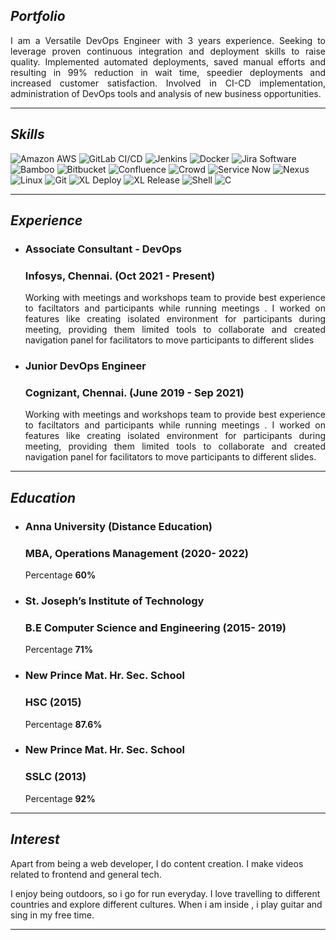 ## *Portfolio*
<p align='justify'>I am a Versatile DevOps Engineer with 3 years experience. Seeking to leverage proven continuous integration and deployment skills to raise quality. Implemented automated deployments, saved manual efforts and resulting in 99% reduction in wait time, speedier deployments and increased customer satisfaction. Involved in CI-CD implementation, administration of DevOps tools and analysis of new business opportunities.</p>

---

## *Skills*

![Amazon AWS](https://img.shields.io/badge/-AWS_DevOps-orange?style=flat-square&logo=amazon%20aws)
![GitLab CI/CD](https://img.shields.io/badge/-GitLab%20CI/CD-black?style=flat-square&logo=gitlab)
![Jenkins](https://img.shields.io/badge/-Jenkins-gold?style=flat-square&logo=jenkins)
![Docker](https://img.shields.io/badge/-Docker-blue?style=flat-square&logo=docker)
![Jira Software](https://img.shields.io/badge/-Jira_Software-blue?style=flat-square&logo=jira%20software)
![Bamboo](https://img.shields.io/badge/-Bamboo-blue?style=flat-square&logo=bamboo)
![Bitbucket](https://img.shields.io/badge/-Bitbucket-blue?style=flat-square&logo=bitbucket)
![Confluence](https://img.shields.io/badge/-Confluence-blue?style=flat-square&logo=confluence)
![Crowd](https://img.shields.io/badge/-Crowd-CD853F?style=flat-square)
![Service Now](https://img.shields.io/badge/-Service_Now-FF0000?style=flat-square)
![Nexus](https://img.shields.io/badge/-Nexus_Artifactory-Chartreuse?style=flat-square)
![Linux](https://img.shields.io/badge/-Linux-C71585?style=flat-square&logo=linux)
![Git](https://img.shields.io/badge/-Git-black?style=flat-square&logo=git)
![XL Deploy](https://img.shields.io/badge/-XL_Deploy-808000?style=flat-square)
![XL Release](https://img.shields.io/badge/-XL_Release-008080?style=flat-square)
![Shell](https://img.shields.io/badge/-Shell-black?style=flat-square&logo=gnu%20bash)
![C](https://img.shields.io/badge/-C-9370DB?style=flat-square&logo=c)

<!-- 
logo symbol - https://simpleicons.org/ 
color code - https://htmlcolorcodes.com/color-names/
-->

<!--<p align='left'>
  <img style="border:3px outset silver;" src='File/aws.png' alt="html" width="50" height="40" title="AWS DevOps">
  <img style="border:3px outset silver;" src="File/gitlab.png" alt="html" width="50" height="40" title="GitLab CI/CD">
  <img style="border:3px outset silver;" src='File/docker.png' alt="html" width="50" height="40" title="Docker">
  <img style="border:3px outset silver;" src='File/jira.png' alt="html" width="50" height="40" title="Atlassian Jira">
  <img style="border:3px outset silver;" src='File/bamboo.png' alt="html" width="50" height="40" title="Atlassian Bamboo">
  <img style="border:3px outset silver;" src='File/bitbucket.png' alt="html" width="50" height="40" title="Atlassian Bitbucket">
  <img style="border:3px outset silver;" src='File/confluence.png' alt="html" width="50" height="40" title="Atlassian Confluence">
  <img style="border:3px outset silver;" src='File/crowd.png' alt="html" width="50" height="40" title="Atlassian Crowd">
  <img style="border:3px outset silver;" src='File/nexus.png' alt="html" width="50" height="40" title="Sonartype Nexus">
  <img style="border:3px outset silver;" src='File/linux.png' alt="html" width="50" height="40" title="Linux">
</p>-->

---

## *Experience*

* ### **Associate Consultant - DevOps**
  ### Infosys, Chennai. (Oct 2021 - Present)
  <p align='justify'>Working with meetings and workshops team to provide best experience to faciltators and participants while running meetings . I worked on features like creating isolated environment for participants during meeting, providing them limited tools to collaborate and created navigation panel for facilitators to move participants to different slides</p>

* ### **Junior DevOps Engineer**
  ### Cognizant, Chennai. (June 2019 - Sep 2021)
  <p align='justify'>Working with meetings and workshops team to provide best experience to faciltators and participants while running meetings . I worked on features like creating isolated environment for participants during meeting, providing them limited tools to collaborate and created navigation panel for facilitators to move participants to different slides.</p>

---

## *Education*

* ### **Anna University (Distance Education)**
  ### MBA, Operations Management (2020- 2022)
  Percentage **60%**  
* ### **St. Joseph’s Institute of Technology**
  ### B.E Computer Science and Engineering (2015- 2019)
  Percentage **71%**
* ### **New Prince Mat. Hr. Sec. School**
  ### HSC (2015)
  Percentage **87.6%**
* ### **New Prince Mat. Hr. Sec. School**
  ### SSLC (2013)
  Percentage **92%**

---

## *Interest*
Apart from being a web developer, I do content creation. I make videos related to frontend and general tech.

I enjoy being outdoors, so i go for run everyday. I love travelling to different countries and explore different cultures. When i am inside , i play guitar and sing in my free time.

---
